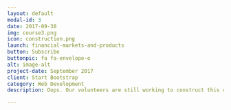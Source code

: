 ```yaml
---
layout: default
modal-id: 3
date: 2017-09-30
img: course3.png
icon: construction.png
launch: financial-markets-and-products
button: Subscribe
buttonpic: fa fa-envelope-o
alt: image-alt
project-date: September 2017
client: Start Bootstrap
category: Web Development
description: Oops. Our volunteers are still working to construct this course. Please visit this page again in the near future, or subscribe to our mailing list below to stay up-to-date with the release of our new courses.

---
```

